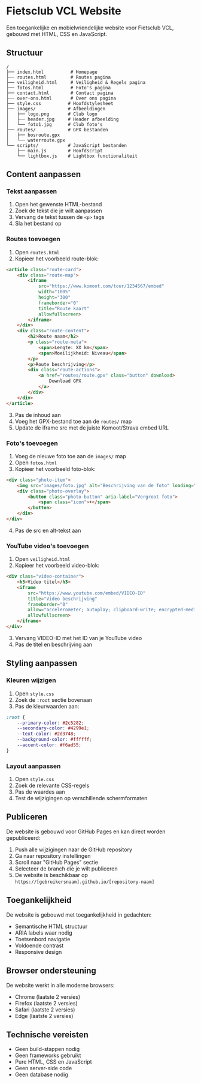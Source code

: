 # Fietsclub VCL Website

Een toegankelijke en mobielvriendelijke website voor Fietsclub VCL, gebouwd met HTML, CSS en JavaScript.

## Structuur

```
/
├── index.html          # Homepage
├── routes.html         # Routes pagina
├── veiligheid.html     # Veiligheid & Regels pagina
├── fotos.html          # Foto's pagina
├── contact.html        # Contact pagina
├── over-ons.html       # Over ons pagina
├── style.css          # Hoofdstylesheet
├── images/            # Afbeeldingen
│   ├── logo.png       # Club logo
│   ├── header.jpg     # Header afbeelding
│   └── foto1.jpg      # Club foto's
├── routes/            # GPX bestanden
│   ├── bosroute.gpx
│   └── waterroute.gpx
└── scripts/           # JavaScript bestanden
    ├── main.js        # Hoofdscript
    └── lightbox.js    # Lightbox functionaliteit
```

## Content aanpassen

### Tekst aanpassen
1. Open het gewenste HTML-bestand
2. Zoek de tekst die je wilt aanpassen
3. Vervang de tekst tussen de `<p>` tags
4. Sla het bestand op

### Routes toevoegen
1. Open `routes.html`
2. Kopieer het voorbeeld route-blok:
```html
<article class="route-card">
    <div class="route-map">
        <iframe 
            src="https://www.komoot.com/tour/1234567/embed"
            width="100%" 
            height="300" 
            frameborder="0"
            title="Route kaart"
            allowfullscreen>
        </iframe>
    </div>
    <div class="route-content">
        <h2>Route naam</h2>
        <p class="route-meta">
            <span>Lengte: XX km</span>
            <span>Moeilijkheid: Niveau</span>
        </p>
        <p>Route beschrijving</p>
        <div class="route-actions">
            <a href="routes/route.gpx" class="button" download>
                Download GPX
            </a>
        </div>
    </div>
</article>
```
3. Pas de inhoud aan
4. Voeg het GPX-bestand toe aan de `routes/` map
5. Update de iframe src met de juiste Komoot/Strava embed URL

### Foto's toevoegen
1. Voeg de nieuwe foto toe aan de `images/` map
2. Open `fotos.html`
3. Kopieer het voorbeeld foto-blok:
```html
<div class="photo-item">
    <img src="images/foto.jpg" alt="Beschrijving van de foto" loading="lazy">
    <div class="photo-overlay">
        <button class="photo-button" aria-label="Vergroot foto">
            <span class="icon">+</span>
        </button>
    </div>
</div>
```
4. Pas de src en alt-tekst aan

### YouTube video's toevoegen
1. Open `veiligheid.html`
2. Kopieer het voorbeeld video-blok:
```html
<div class="video-container">
    <h3>Video titel</h3>
    <iframe 
        src="https://www.youtube.com/embed/VIDEO-ID"
        title="Video beschrijving"
        frameborder="0"
        allow="accelerometer; autoplay; clipboard-write; encrypted-media; gyroscope; picture-in-picture"
        allowfullscreen>
    </iframe>
</div>
```
3. Vervang VIDEO-ID met het ID van je YouTube video
4. Pas de titel en beschrijving aan

## Styling aanpassen

### Kleuren wijzigen
1. Open `style.css`
2. Zoek de `:root` sectie bovenaan
3. Pas de kleurwaarden aan:
```css
:root {
    --primary-color: #2c5282;
    --secondary-color: #4299e1;
    --text-color: #2d3748;
    --background-color: #ffffff;
    --accent-color: #f6ad55;
}
```

### Layout aanpassen
1. Open `style.css`
2. Zoek de relevante CSS-regels
3. Pas de waardes aan
4. Test de wijzigingen op verschillende schermformaten

## Publiceren

De website is gebouwd voor GitHub Pages en kan direct worden gepubliceerd:

1. Push alle wijzigingen naar de GitHub repository
2. Ga naar repository instellingen
3. Scroll naar "GitHub Pages" sectie
4. Selecteer de branch die je wilt publiceren
5. De website is beschikbaar op `https://[gebruikersnaam].github.io/[repository-naam]`

## Toegankelijkheid

De website is gebouwd met toegankelijkheid in gedachten:
- Semantische HTML structuur
- ARIA labels waar nodig
- Toetsenbord navigatie
- Voldoende contrast
- Responsive design

## Browser ondersteuning

De website werkt in alle moderne browsers:
- Chrome (laatste 2 versies)
- Firefox (laatste 2 versies)
- Safari (laatste 2 versies)
- Edge (laatste 2 versies)

## Technische vereisten

- Geen build-stappen nodig
- Geen frameworks gebruikt
- Pure HTML, CSS en JavaScript
- Geen server-side code
- Geen database nodig 
